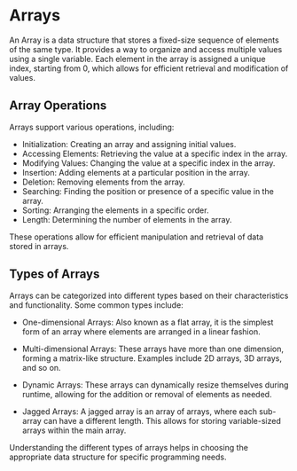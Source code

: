 # Arrays

An Array is a data structure that stores a fixed-size sequence of elements of the same type. It provides a way to organize and access multiple values using a single variable. Each element in the array is assigned a unique index, starting from 0, which allows for efficient retrieval and modification of values.

## Array Operations

Arrays support various operations, including:

- Initialization: Creating an array and assigning initial values.
- Accessing Elements: Retrieving the value at a specific index in the array.
- Modifying Values: Changing the value at a specific index in the array.
- Insertion: Adding elements at a particular position in the array.
- Deletion: Removing elements from the array.
- Searching: Finding the position or presence of a specific value in the array.
- Sorting: Arranging the elements in a specific order.
- Length: Determining the number of elements in the array.

These operations allow for efficient manipulation and retrieval of data stored in arrays.

## Types of Arrays

Arrays can be categorized into different types based on their characteristics and functionality. Some common types include:

- One-dimensional Arrays: Also known as a flat array, it is the simplest form of an array where elements are arranged in a linear fashion.

- Multi-dimensional Arrays: These arrays have more than one dimension, forming a matrix-like structure. Examples include 2D arrays, 3D arrays, and so on.

- Dynamic Arrays: These arrays can dynamically resize themselves during runtime, allowing for the addition or removal of elements as needed.

- Jagged Arrays: A jagged array is an array of arrays, where each sub-array can have a different length. This allows for storing variable-sized arrays within the main array.

Understanding the different types of arrays helps in choosing the appropriate data structure for specific programming needs.
